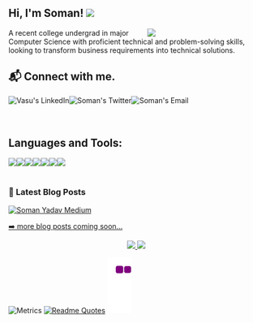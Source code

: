 <h2> Hi, I'm Soman! <img src="https://media.giphy.com/media/3ohhwMDyS6rv3sB8yI/giphy.gif" width="75"> </h2>

<img align='right' src="https://media.giphy.com/media/5SBHHslw9yXEy4tmvf/giphy.gif" width="230">


A recent college undergrad in major Computer Science with proficient technical and problem-solving skills, looking to transform business requirements into technical solutions.<br>

<h2> 📬 Connect with me. </h2>

<a href="https://www.linkedin.com/in/somanyadav/">
  <img align="left" alt="Vasu's LinkedIn" src="https://img.icons8.com/doodle/46/000000/linkedin--v2.png"/>
</a>

<a href="https://twitter.com/therealsoman">
  <img align="left" alt="Soman's Twitter" src="https://img.icons8.com/doodle/48/000000/twitter.png"/>
</a>

<a href="mailto:somanyadavofficial@gmail.com">
  <img align="left" alt="Soman's Email" src="https://img.icons8.com/dusk/48/000000/gmail-login.png"/>
</a>

<br>
<br>
<br>

<h2> Languages and Tools: </h2>

<img align="left" src="https://img.shields.io/badge/python%20-%2314354C.svg?&style=for-the-badge&logo=python&logoColor=white"/>
<img align="left" src="https://img.shields.io/badge/html5%20-%23E34F26.svg?&style=for-the-badge&logo=html5&logoColor=white"/>
<img align="left" src="https://img.shields.io/badge/css3%20-%231572B6.svg?&style=for-the-badge&logo=css3&logoColor=white"/>
<img align="left" src="https://img.shields.io/badge/javascript%20-%23323330.svg?&style=for-the-badge&logo=javascript&logoColor=%23F7DF1E"/>
<img align="left" src="https://img.shields.io/badge/dart-%230175C2.svg?&style=for-the-badge&logo=dart&logoColor=white"/>
<img align="left" src="https://img.shields.io/badge/Flutter%20-%2302569B.svg?&style=for-the-badge&logo=Flutter&logoColor=white"/>
<img align="left" src="https://img.shields.io/badge/Ubuntu-E95420?style=for-the-badge&logo=ubuntu&logoColor=white"/>

<br>
<br>

### 📕 Latest Blog Posts
<p align="center">
 
[![Soman Yadav Medium](https://github-readme-medium.vercel.app/?username=somanyadav)](https://medium.com/@somanyadav)

<a href="https://soman-yadav.github.io/soman/"> ➡️ more blog posts coming soon...</a>
</p>


<p align="center">
  
<a href="https://github-readme-stats.vercel.app/api?username=somanyadav&count_private=true&show_icons=true&include_all_commits=false&hide_border=true&hide_title=true">
  <img width="48%"  src="https://github-readme-stats.vercel.app/api?username=somanyadav&count_private=true&show_icons=true&include_all_commits=false&hide_border=true&hide_title=true" />
</a>
<a href="https://github-readme-streak-stats.herokuapp.com/?user=somanyadav&hide_border=true">
  <img width="48%"  src="https://github-readme-streak-stats.herokuapp.com/?user=somanyadav&hide_border=true" />
</a>
</p>



![Metrics](https://metrics.lecoq.io/somanyadav?template=classic&isocalendar=1&isocalendar.duration=half-year&config.timezone=Asia%2FCalcutta)
[![Readme Quotes](https://quotes-github-readme.vercel.app/api?type=horizontal&theme=dark)](https://github.com/piyushsuthar/github-readme-quotes)
![snake gif](https://github.com/somanyadav/somanyadav/blob/output/github-contribution-grid-snake.gif)



